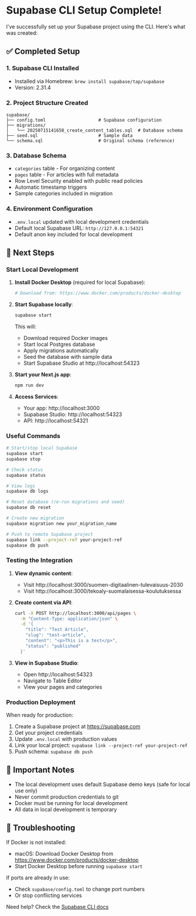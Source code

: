 # Supabase CLI Setup Complete!

I've successfully set up your Supabase project using the CLI. Here's what was created:

## ✅ Completed Setup

### 1. **Supabase CLI Installed**
- Installed via Homebrew: `brew install supabase/tap/supabase`
- Version: 2.31.4

### 2. **Project Structure Created**
```
supabase/
├── config.toml                    # Supabase configuration
├── migrations/
│   └── 20250715141658_create_content_tables.sql  # Database schema
├── seed.sql                       # Sample data
└── schema.sql                     # Original schema (reference)
```

### 3. **Database Schema**
- `categories` table - For organizing content
- `pages` table - For articles with full metadata
- Row Level Security enabled with public read policies
- Automatic timestamp triggers
- Sample categories included in migration

### 4. **Environment Configuration**
- `.env.local` updated with local development credentials
- Default local Supabase URL: `http://127.0.0.1:54321`
- Default anon key included for local development

## 🚀 Next Steps

### Start Local Development

1. **Install Docker Desktop** (required for local Supabase):
   ```bash
   # Download from: https://www.docker.com/products/docker-desktop
   ```

2. **Start Supabase locally**:
   ```bash
   supabase start
   ```
   This will:
   - Download required Docker images
   - Start local Postgres database
   - Apply migrations automatically
   - Seed the database with sample data
   - Start Supabase Studio at http://localhost:54323

3. **Start your Next.js app**:
   ```bash
   npm run dev
   ```

4. **Access Services**:
   - Your app: http://localhost:3000
   - Supabase Studio: http://localhost:54323
   - API: http://localhost:54321

### Useful Commands

```bash
# Start/stop local Supabase
supabase start
supabase stop

# Check status
supabase status

# View logs
supabase db logs

# Reset database (re-run migrations and seed)
supabase db reset

# Create new migration
supabase migration new your_migration_name

# Push to remote Supabase project
supabase link --project-ref your-project-ref
supabase db push
```

### Testing the Integration

1. **View dynamic content**:
   - Visit http://localhost:3000/suomen-digitaalinen-tulevaisuus-2030
   - Visit http://localhost:3000/tekoaly-suomalaisessa-koulutuksessa

2. **Create content via API**:
   ```bash
   curl -X POST http://localhost:3000/api/pages \
     -H "Content-Type: application/json" \
     -d '{
       "title": "Test Article",
       "slug": "test-article",
       "content": "<p>This is a test</p>",
       "status": "published"
     }'
   ```

3. **View in Supabase Studio**:
   - Open http://localhost:54323
   - Navigate to Table Editor
   - View your pages and categories

### Production Deployment

When ready for production:

1. Create a Supabase project at https://supabase.com
2. Get your project credentials
3. Update `.env.local` with production values
4. Link your local project: `supabase link --project-ref your-project-ref`
5. Push schema: `supabase db push`

## 📝 Important Notes

- The local development uses default Supabase demo keys (safe for local use only)
- Never commit production credentials to git
- Docker must be running for local development
- All data in local development is temporary

## 🔧 Troubleshooting

If Docker is not installed:
- macOS: Download Docker Desktop from https://www.docker.com/products/docker-desktop
- Start Docker Desktop before running `supabase start`

If ports are already in use:
- Check `supabase/config.toml` to change port numbers
- Or stop conflicting services

Need help? Check the [Supabase CLI docs](https://supabase.com/docs/guides/cli)